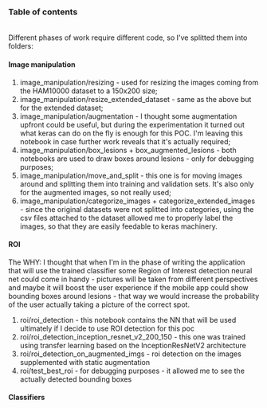 <h3>Table of contents</h3>
<br />
Different phases of work require different code, so I've splitted them into folders:

<h4>Image manipulation</h4>

1. image_manipulation/resizing - used for resizing the images coming from the HAM10000 dataset to a 150x200 size;
2. image_manipulation/resize_extended_dataset - same as the above but for the extended dataset;
3. image_manipulation/augmentation - I thought some augmentation upfront could be useful, but during the 
   experimentation it turned out what keras can do on the fly is enough for this POC. I'm leaving this notebook
   in case further work reveals that it's actually required;
4. image_manipulation/box_lesions + box_augmented_lesions - both notebooks are used to draw boxes around lesions - 
   only for debugging purposes;
5. image_manipulation/move_and_split - this one is for moving images around and splitting them into
   training and validation sets. It's also only for the augmented images, so not really used;
6. image_manipulation/categorize_images + categorize_extended_images - since the original datasets were not splitted
   into categories, using the csv files attached to the dataset allowed me to properly label the images, so that
   they are easily feedable to keras machinery.

<h4>ROI</h4>

The WHY: I thought that when I'm in the phase of writing the application that will use the trained classifier
some Region of Interest detection neural net could come in handy - pictures will be taken from different
perspectives and maybe it will boost the user experience if the mobile app could show bounding boxes around 
lesions - that way we would increase the probability of the user actually taking a picture of the correct
spot.

1. roi/roi_detection - this notebook contains the NN that will be used ultimately if I decide to use ROI 
   detection for this poc
2. roi/roi_detection_inception_resnet_v2_200_150 - this one was trained using transfer learning based on
   the InceptionResNetV2 architecture
3. roi/roi_detection_on_augmented_imgs - roi detection on the images supplemented with static augmentation
4. roi/test_best_roi - for debugging purposes - it allowed me to see the actually detected bounding boxes

<h4>Classifiers </h4>

<TODO>
